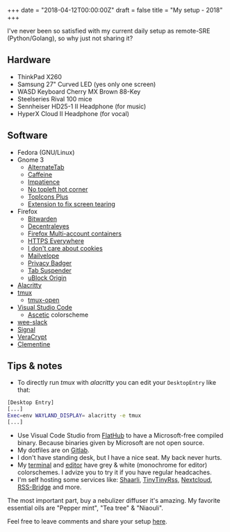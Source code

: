 +++
date = "2018-04-12T00:00:00Z"
draft = false
title = "My setup - 2018"
+++

I've never been so satisfied with my current daily setup as remote-SRE (Python/Golang), so why just not sharing it?

## Hardware
- ThinkPad X260
- Samsung 27" Curved LED (yes only one screen)
- WASD Keyboard Cherry MX Brown 88-Key
- Steelseries Rival 100 mice
- Sennheiser HD25-1 II Headphone (for music)
- HyperX Cloud II Headphone (for vocal)

## Software
- Fedora (GNU/Linux)
- Gnome 3
    - [AlternateTab](https://extensions.gnome.org/extension/15/alternatetab/)
    - [Caffeine](https://extensions.gnome.org/extension/517/caffeine/)
    - [Impatience](https://extensions.gnome.org/extension/277/impatience/)
    - [No topleft hot corner](https://extensions.gnome.org/extension/118/no-topleft-hot-corner/)
    - [TopIcons Plus](https://extensions.gnome.org/extension/1031/topicons/)
    - [Extension to fix screen tearing](https://github.com/kazysmaster/gnome-shell-extension-disable-unredirect)
- Firefox
    - [Bitwarden](https://addons.mozilla.org/en-US/firefox/addon/bitwarden-password-manager/)
    - [Decentraleyes](https://addons.mozilla.org/en-US/firefox/addon/decentraleyes/)
    - [Firefox Multi-account containers](https://addons.mozilla.org/en-US/firefox/addon/multi-account-containers/)
    - [HTTPS Everywhere](https://addons.mozilla.org/en-US/firefox/addon/https-everywhere/)
    - [I don't care about cookies](https://addons.mozilla.org/en-US/firefox/addon/i-dont-care-about-cookies/)
    - [Mailvelope](https://addons.mozilla.org/en-US/firefox/addon/mailvelope/)
    - [Privacy Badger](https://addons.mozilla.org/en-US/firefox/addon/privacy-badger17/)
    - [Tab Suspender](https://addons.mozilla.org/en-US/firefox/addon/tab-suspender-tab-unloader/)
    - [uBlock Origin](https://addons.mozilla.org/en-US/firefox/addon/ublock-origin/)
- [Alacritty](https://github.com/jwilm/alacritty)
- [tmux](https://github.com/toxinu/dotfiles)
    - [tmux-open](https://github.com/tmux-plugins/tmux-open)
- [Visual Studio Code](https://code.visualstudio.com/)
    - [Ascetic](https://github.com/gerane/VSCodeThemes/tree/master/gerane.Theme-Ascetic) colorscheme
- [wee-slack](https://github.com/wee-slack/wee-slack)
- [Signal](https://signal.org/)
- [VeraCrypt](https://www.veracrypt.fr/)
- [Clementine](https://www.clementine-player.org/)

## Tips & notes

- To directly run *tmux* with *alacritty* you can edit your `DesktopEntry` like that:
```bash
[Desktop Entry]
[...]
Exec=env WAYLAND_DISPLAY= alacritty -e tmux
[...]
```

- Use Visual Code Studio from [FlatHub](https://flathub.org/apps/details/com.visualstudio.code) to have a Microsoft-free compiled binary. Because binaries given by Microsoft are not open source.
- My dotfiles are on [Gitlab](https://gitlab.com/toxinu/dotfiles).
- I don't have standing desk, but I have a nice seat. My back never hurts.
- My [terminal](https://gitlab.com/toxinu/dotfiles/blob/29279988ebf8fe9387ae2ecc3f2fea571f95794e/.config/alacritty/alacritty.yml#L90-115) and [editor](https://github.com/gerane/VSCodeThemes/tree/master/gerane.Theme-Ascetic) have grey & white (monochrome for editor) colorschemes. I advize you to try it if you have regular headcaches.
- I'm self hosting some services like: [Shaarli](https://github.com/shaarli/Shaarli), [TinyTinyRss](https://tt-rss.org/), [Nextcloud](https://nextcloud.com/), [RSS-Bridge](https://github.com/RSS-Bridge/rss-bridge) and more.

The most important part, buy a nebulizer diffuser it's amazing. My favorite essential oils are "Pepper mint", "Tea tree" & "Niaouli".

Feel free to leave comments and share your setup [here](https://www.reddit.com/r/toxinu/comments/8brof6/my_setup_2018/).